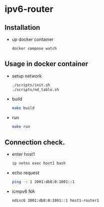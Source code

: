 # ipv6-router

## Installation

- up docker container
  ```sh
  docker compose watch
  ```

## Usage in docker container
- setup network
  ```sh
  ./scripts/init.sh
  ./scripts/nd_table.sh
  ```
- build
  ```sh
  make build
  ```
- run
  ```sh
  make run
  ```

## Connection check.
- enter host1
  ```sh
  ip netns exec host1 bash 
  ```
- echo request
  ```sh
  ping -c 1 2001:db8:0:1001::1
  ```
- icmpv6 NA
  ```sh
  ndisc6 2001:db8:0:1001::1 host1-router1
  ```
